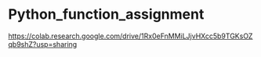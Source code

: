 # Python_function_assignment
https://colab.research.google.com/drive/1Rx0eFnMMiLJjvHXcc5b9TGKsOZqb9shZ?usp=sharing
